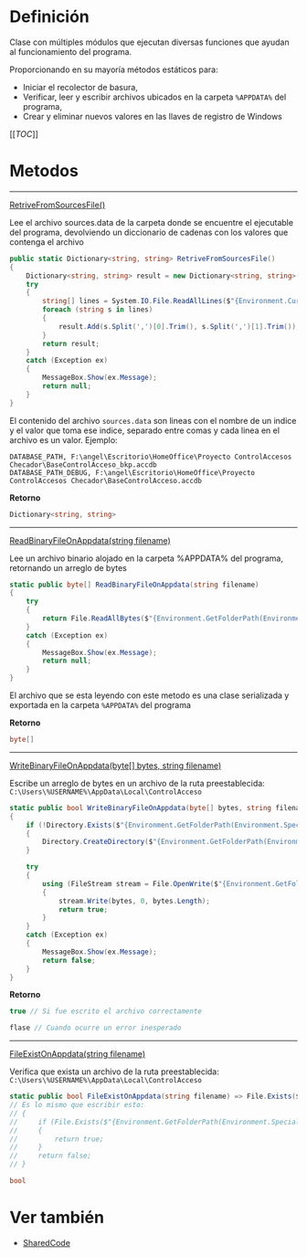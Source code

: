 # Definición
Clase con múltiples módulos que ejecutan diversas funciones que ayudan al funcionamiento del programa.

Proporcionando en su mayoría métodos estáticos para: 
- Iniciar el recolector de basura, 
- Verificar, leer y escribir archivos ubicados en la carpeta `%APPDATA%` del programa, 
- Crear y eliminar nuevos valores en las llaves de registro de Windows

[[_TOC_]]

# Metodos
----
[RetriveFromSourcesFile()]()

Lee el archivo sources.data de la carpeta donde se encuentre el ejecutable del programa, devolviendo un diccionario de cadenas con los valores que contenga el archivo


``` csharp
public static Dictionary<string, string> RetriveFromSourcesFile()
{
    Dictionary<string, string> result = new Dictionary<string, string>();
    try
    {
        string[] lines = System.IO.File.ReadAllLines($"{Environment.CurrentDirectory}/sources.data");
        foreach (string s in lines)
        {
            result.Add(s.Split(',')[0].Trim(), s.Split(',')[1].Trim());
        }
        return result;
    }
    catch (Exception ex)
    {
        MessageBox.Show(ex.Message);
        return null;
    }
}
```
El contenido del archivo ``sources.data`` son lineas con el nombre de un indice y el valor que toma ese indice, separado entre comas y cada linea en el archivo es un valor. Ejemplo:

```
DATABASE_PATH, F:\angel\Escritorio\HomeOffice\Proyecto ControlAccesos Checador\BaseControlAcceso_bkp.accdb
DATABASE_PATH_DEBUG, F:\angel\Escritorio\HomeOffice\Proyecto ControlAccesos Checador\BaseControlAcceso.accdb
```
**Retorno**
``` csharp 
Dictionary<string, string>
```

----
[ReadBinaryFileOnAppdata(string filename)]()

Lee un archivo binario alojado en la carpeta %APPDATA% del programa, retornando un arreglo de bytes

``` csharp 
static public byte[] ReadBinaryFileOnAppdata(string filename)
{
    try
    {
        return File.ReadAllBytes($"{Environment.GetFolderPath(Environment.SpecialFolder.LocalApplicationData)}\\ControlAcceso\\{filename}");
    }
    catch (Exception ex)
    {
        MessageBox.Show(ex.Message);
        return null;
    }
}
```

El archivo que se esta leyendo con este metodo es una clase serializada y exportada en la carpeta `%APPDATA%` del programa

**Retorno**
``` csharp
byte[]
```

----
[WriteBinaryFileOnAppdata(byte[] bytes, string filename)]()

Escribe un arreglo de bytes en un archivo de la ruta preestablecida: `C:\Users\%USERNAME%\AppData\Local\ControlAcceso`

``` csharp
static public bool WriteBinaryFileOnAppdata(byte[] bytes, string filename)
{
    if (!Directory.Exists($"{Environment.GetFolderPath(Environment.SpecialFolder.LocalApplicationData)}\\ControlAcceso\\{filename}"))
    {
        Directory.CreateDirectory($"{Environment.GetFolderPath(Environment.SpecialFolder.LocalApplicationData)}\\ControlAcceso");
    }

    try
    {
        using (FileStream stream = File.OpenWrite($"{Environment.GetFolderPath(Environment.SpecialFolder.LocalApplicationData)}\\ControlAcceso\\{filename}"))
        {
            stream.Write(bytes, 0, bytes.Length);
            return true;
        }
    }
    catch (Exception ex)
    {
        MessageBox.Show(ex.Message);
        return false;
    }
}
```

**Retorno**
``` csharp
true // Si fue escrito el archivo correctamente

flase // Cuando ocurre un error inesperado
```
----
[FileExistOnAppdata(string filename)]()

Verifica que exista un archivo de la ruta preestablecida:
`C:\Users\%USERNAME%\AppData\Local\ControlAcceso`

``` csharp
static public bool FileExistOnAppdata(string filename) => File.Exists($"{Environment.GetFolderPath(Environment.SpecialFolder.LocalApplicationData)}/ControlAcceso/{filename}") ? true : false;
// Es lo mismo que escribir esto:
// { 
//     if (File.Exists($"{Environment.GetFolderPath(Environment.SpecialFolder.LocalApplicationData)}/ControlAcceso/{filename}"))
//     {
//         return true;
//     }
//     return false;
// }
```

``` csharp
bool
```


# Ver también
- [SharedCode](/SharedCode)